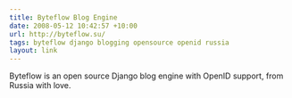 ```yaml
---
title: Byteflow Blog Engine
date: 2008-05-12 10:42:57 +10:00
url: http://byteflow.su/
tags: byteflow django blogging opensource openid russia
layout: link
---
```

Byteflow is an open source Django blog engine with OpenID support, from Russia with love.

